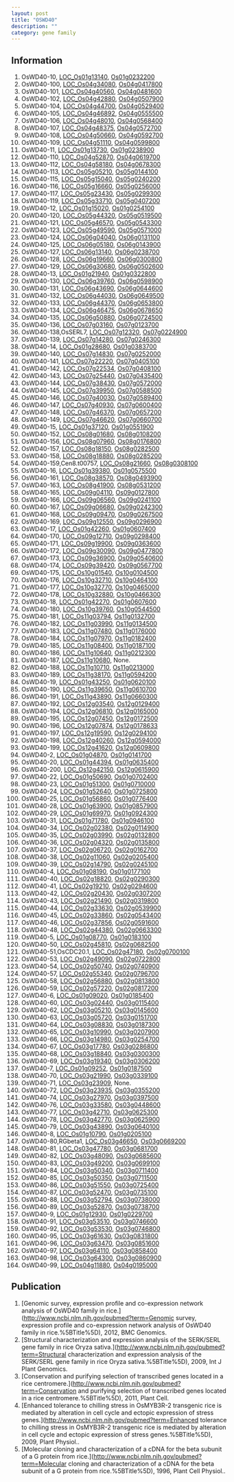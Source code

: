 ```yaml
---
layout: post
title: "OSWD40"
description: ""
category: gene family
---
```


## Information
1. OsWD40-10, [LOC_Os01g13140](http://rice.plantbiology.msu.edu/cgi-bin/ORF_infopage.cgi?orf=LOC_Os01g13140), [Os01g0232200](http://rapdb.dna.affrc.go.jp/viewer/gbrowse_details/irgsp1?name=Os01g0232200)
2. OsWD40-100, [LOC_Os04g34080](http://rice.plantbiology.msu.edu/cgi-bin/ORF_infopage.cgi?orf=LOC_Os04g34080), [Os04g0417800](http://rapdb.dna.affrc.go.jp/viewer/gbrowse_details/irgsp1?name=Os04g0417800)
3. OsWD40-101, [LOC_Os04g40560](http://rice.plantbiology.msu.edu/cgi-bin/ORF_infopage.cgi?orf=LOC_Os04g40560), [Os04g0481600](http://rapdb.dna.affrc.go.jp/viewer/gbrowse_details/irgsp1?name=Os04g0481600)
4. OsWD40-102, [LOC_Os04g42880](http://rice.plantbiology.msu.edu/cgi-bin/ORF_infopage.cgi?orf=LOC_Os04g42880), [Os04g0507900](http://rapdb.dna.affrc.go.jp/viewer/gbrowse_details/irgsp1?name=Os04g0507900)
5. OsWD40-104, [LOC_Os04g44700](http://rice.plantbiology.msu.edu/cgi-bin/ORF_infopage.cgi?orf=LOC_Os04g44700), [Os04g0529400](http://rapdb.dna.affrc.go.jp/viewer/gbrowse_details/irgsp1?name=Os04g0529400)
6. OsWD40-105, [LOC_Os04g46892](http://rice.plantbiology.msu.edu/cgi-bin/ORF_infopage.cgi?orf=LOC_Os04g46892), [Os04g0555500](http://rapdb.dna.affrc.go.jp/viewer/gbrowse_details/irgsp1?name=Os04g0555500)
7. OsWD40-106, [LOC_Os04g48010](http://rice.plantbiology.msu.edu/cgi-bin/ORF_infopage.cgi?orf=LOC_Os04g48010), [Os04g0568400](http://rapdb.dna.affrc.go.jp/viewer/gbrowse_details/irgsp1?name=Os04g0568400)
8. OsWD40-107, [LOC_Os04g48375](http://rice.plantbiology.msu.edu/cgi-bin/ORF_infopage.cgi?orf=LOC_Os04g48375), [Os04g0572700](http://rapdb.dna.affrc.go.jp/viewer/gbrowse_details/irgsp1?name=Os04g0572700)
9. OsWD40-108, [LOC_Os04g50660](http://rice.plantbiology.msu.edu/cgi-bin/ORF_infopage.cgi?orf=LOC_Os04g50660), [Os04g0592700](http://rapdb.dna.affrc.go.jp/viewer/gbrowse_details/irgsp1?name=Os04g0592700)
10. OsWD40-109, [LOC_Os04g51110](http://rice.plantbiology.msu.edu/cgi-bin/ORF_infopage.cgi?orf=LOC_Os04g51110), [Os04g0599800](http://rapdb.dna.affrc.go.jp/viewer/gbrowse_details/irgsp1?name=Os04g0599800)
11. OsWD40-11, [LOC_Os01g13730](http://rice.plantbiology.msu.edu/cgi-bin/ORF_infopage.cgi?orf=LOC_Os01g13730), [Os01g0238900](http://rapdb.dna.affrc.go.jp/viewer/gbrowse_details/irgsp1?name=Os01g0238900)
12. OsWD40-110, [LOC_Os04g52870](http://rice.plantbiology.msu.edu/cgi-bin/ORF_infopage.cgi?orf=LOC_Os04g52870), [Os04g0619700](http://rapdb.dna.affrc.go.jp/viewer/gbrowse_details/irgsp1?name=Os04g0619700)
13. OsWD40-112, [LOC_Os04g58180](http://rice.plantbiology.msu.edu/cgi-bin/ORF_infopage.cgi?orf=LOC_Os04g58180), [Os04g0678300](http://rapdb.dna.affrc.go.jp/viewer/gbrowse_details/irgsp1?name=Os04g0678300)
14. OsWD40-113, [LOC_Os05g05210](http://rice.plantbiology.msu.edu/cgi-bin/ORF_infopage.cgi?orf=LOC_Os05g05210), [Os05g0144100](http://rapdb.dna.affrc.go.jp/viewer/gbrowse_details/irgsp1?name=Os05g0144100)
15. OsWD40-115, [LOC_Os05g15040](http://rice.plantbiology.msu.edu/cgi-bin/ORF_infopage.cgi?orf=LOC_Os05g15040), [Os05g0240200](http://rapdb.dna.affrc.go.jp/viewer/gbrowse_details/irgsp1?name=Os05g0240200)
16. OsWD40-116, [LOC_Os05g16660](http://rice.plantbiology.msu.edu/cgi-bin/ORF_infopage.cgi?orf=LOC_Os05g16660), [Os05g0256000](http://rapdb.dna.affrc.go.jp/viewer/gbrowse_details/irgsp1?name=Os05g0256000)
17. OsWD40-117, [LOC_Os05g23430](http://rice.plantbiology.msu.edu/cgi-bin/ORF_infopage.cgi?orf=LOC_Os05g23430), [Os05g0299300](http://rapdb.dna.affrc.go.jp/viewer/gbrowse_details/irgsp1?name=Os05g0299300)
18. OsWD40-119, [LOC_Os05g33710](http://rice.plantbiology.msu.edu/cgi-bin/ORF_infopage.cgi?orf=LOC_Os05g33710), [Os05g0407200](http://rapdb.dna.affrc.go.jp/viewer/gbrowse_details/irgsp1?name=Os05g0407200)
19. OsWD40-12, [LOC_Os01g15020](http://rice.plantbiology.msu.edu/cgi-bin/ORF_infopage.cgi?orf=LOC_Os01g15020), [Os01g0254100](http://rapdb.dna.affrc.go.jp/viewer/gbrowse_details/irgsp1?name=Os01g0254100)
20. OsWD40-120, [LOC_Os05g44320](http://rice.plantbiology.msu.edu/cgi-bin/ORF_infopage.cgi?orf=LOC_Os05g44320), [Os05g0519500](http://rapdb.dna.affrc.go.jp/viewer/gbrowse_details/irgsp1?name=Os05g0519500)
21. OsWD40-121, [LOC_Os05g46570](http://rice.plantbiology.msu.edu/cgi-bin/ORF_infopage.cgi?orf=LOC_Os05g46570), [Os05g0543300](http://rapdb.dna.affrc.go.jp/viewer/gbrowse_details/irgsp1?name=Os05g0543300)
22. OsWD40-123, [LOC_Os05g49590](http://rice.plantbiology.msu.edu/cgi-bin/ORF_infopage.cgi?orf=LOC_Os05g49590), [Os05g0571000](http://rapdb.dna.affrc.go.jp/viewer/gbrowse_details/irgsp1?name=Os05g0571000)
23. OsWD40-124, [LOC_Os06g04040](http://rice.plantbiology.msu.edu/cgi-bin/ORF_infopage.cgi?orf=LOC_Os06g04040), [Os06g0131100](http://rapdb.dna.affrc.go.jp/viewer/gbrowse_details/irgsp1?name=Os06g0131100)
24. OsWD40-125, [LOC_Os06g05180](http://rice.plantbiology.msu.edu/cgi-bin/ORF_infopage.cgi?orf=LOC_Os06g05180), [Os06g0143900](http://rapdb.dna.affrc.go.jp/viewer/gbrowse_details/irgsp1?name=Os06g0143900)
25. OsWD40-127, [LOC_Os06g13140](http://rice.plantbiology.msu.edu/cgi-bin/ORF_infopage.cgi?orf=LOC_Os06g13140), [Os06g0238700](http://rapdb.dna.affrc.go.jp/viewer/gbrowse_details/irgsp1?name=Os06g0238700)
26. OsWD40-128, [LOC_Os06g19660](http://rice.plantbiology.msu.edu/cgi-bin/ORF_infopage.cgi?orf=LOC_Os06g19660), [Os06g0300800](http://rapdb.dna.affrc.go.jp/viewer/gbrowse_details/irgsp1?name=Os06g0300800)
27. OsWD40-129, [LOC_Os06g30680](http://rice.plantbiology.msu.edu/cgi-bin/ORF_infopage.cgi?orf=LOC_Os06g30680), [Os06g0502600](http://rapdb.dna.affrc.go.jp/viewer/gbrowse_details/irgsp1?name=Os06g0502600)
28. OsWD40-13, [LOC_Os01g21940](http://rice.plantbiology.msu.edu/cgi-bin/ORF_infopage.cgi?orf=LOC_Os01g21940), [Os01g0322800](http://rapdb.dna.affrc.go.jp/viewer/gbrowse_details/irgsp1?name=Os01g0322800)
29. OsWD40-130, [LOC_Os06g39760](http://rice.plantbiology.msu.edu/cgi-bin/ORF_infopage.cgi?orf=LOC_Os06g39760), [Os06g0598900](http://rapdb.dna.affrc.go.jp/viewer/gbrowse_details/irgsp1?name=Os06g0598900)
30. OsWD40-131, [LOC_Os06g43690](http://rice.plantbiology.msu.edu/cgi-bin/ORF_infopage.cgi?orf=LOC_Os06g43690), [Os06g0644600](http://rapdb.dna.affrc.go.jp/viewer/gbrowse_details/irgsp1?name=Os06g0644600)
31. OsWD40-132, [LOC_Os06g44030](http://rice.plantbiology.msu.edu/cgi-bin/ORF_infopage.cgi?orf=LOC_Os06g44030), [Os06g0649500](http://rapdb.dna.affrc.go.jp/viewer/gbrowse_details/irgsp1?name=Os06g0649500)
32. OsWD40-133, [LOC_Os06g44370](http://rice.plantbiology.msu.edu/cgi-bin/ORF_infopage.cgi?orf=LOC_Os06g44370), [Os06g0653800](http://rapdb.dna.affrc.go.jp/viewer/gbrowse_details/irgsp1?name=Os06g0653800)
33. OsWD40-134, [LOC_Os06g46475](http://rice.plantbiology.msu.edu/cgi-bin/ORF_infopage.cgi?orf=LOC_Os06g46475), [Os06g0678650](http://rapdb.dna.affrc.go.jp/viewer/gbrowse_details/irgsp1?name=Os06g0678650)
34. OsWD40-135, [LOC_Os06g50880](http://rice.plantbiology.msu.edu/cgi-bin/ORF_infopage.cgi?orf=LOC_Os06g50880), [Os06g0724500](http://rapdb.dna.affrc.go.jp/viewer/gbrowse_details/irgsp1?name=Os06g0724500)
35. OsWD40-136, [LOC_Os07g03160](http://rice.plantbiology.msu.edu/cgi-bin/ORF_infopage.cgi?orf=LOC_Os07g03160), [Os07g0123700](http://rapdb.dna.affrc.go.jp/viewer/gbrowse_details/irgsp1?name=Os07g0123700)
36. OsWD40-138,OsSERL7, [LOC_Os07g12320](http://rice.plantbiology.msu.edu/cgi-bin/ORF_infopage.cgi?orf=LOC_Os07g12320), [Os07g0224900](http://rapdb.dna.affrc.go.jp/viewer/gbrowse_details/irgsp1?name=Os07g0224900)
37. OsWD40-139, [LOC_Os07g14280](http://rice.plantbiology.msu.edu/cgi-bin/ORF_infopage.cgi?orf=LOC_Os07g14280), [Os07g0246300](http://rapdb.dna.affrc.go.jp/viewer/gbrowse_details/irgsp1?name=Os07g0246300)
38. OsWD40-14, [LOC_Os01g28680](http://rice.plantbiology.msu.edu/cgi-bin/ORF_infopage.cgi?orf=LOC_Os01g28680), [Os01g0383700](http://rapdb.dna.affrc.go.jp/viewer/gbrowse_details/irgsp1?name=Os01g0383700)
39. OsWD40-140, [LOC_Os07g14830](http://rice.plantbiology.msu.edu/cgi-bin/ORF_infopage.cgi?orf=LOC_Os07g14830), [Os07g0252000](http://rapdb.dna.affrc.go.jp/viewer/gbrowse_details/irgsp1?name=Os07g0252000)
40. OsWD40-141, [LOC_Os07g22220](http://rice.plantbiology.msu.edu/cgi-bin/ORF_infopage.cgi?orf=LOC_Os07g22220), [Os07g0405100](http://rapdb.dna.affrc.go.jp/viewer/gbrowse_details/irgsp1?name=Os07g0405100)
41. OsWD40-142, [LOC_Os07g22534](http://rice.plantbiology.msu.edu/cgi-bin/ORF_infopage.cgi?orf=LOC_Os07g22534), [Os07g0408100](http://rapdb.dna.affrc.go.jp/viewer/gbrowse_details/irgsp1?name=Os07g0408100)
42. OsWD40-143, [LOC_Os07g25440](http://rice.plantbiology.msu.edu/cgi-bin/ORF_infopage.cgi?orf=LOC_Os07g25440), [Os07g0435400](http://rapdb.dna.affrc.go.jp/viewer/gbrowse_details/irgsp1?name=Os07g0435400)
43. OsWD40-144, [LOC_Os07g38430](http://rice.plantbiology.msu.edu/cgi-bin/ORF_infopage.cgi?orf=LOC_Os07g38430), [Os07g0572000](http://rapdb.dna.affrc.go.jp/viewer/gbrowse_details/irgsp1?name=Os07g0572000)
44. OsWD40-145, [LOC_Os07g39950](http://rice.plantbiology.msu.edu/cgi-bin/ORF_infopage.cgi?orf=LOC_Os07g39950), [Os07g0588500](http://rapdb.dna.affrc.go.jp/viewer/gbrowse_details/irgsp1?name=Os07g0588500)
45. OsWD40-146, [LOC_Os07g40030](http://rice.plantbiology.msu.edu/cgi-bin/ORF_infopage.cgi?orf=LOC_Os07g40030), [Os07g0589400](http://rapdb.dna.affrc.go.jp/viewer/gbrowse_details/irgsp1?name=Os07g0589400)
46. OsWD40-147, [LOC_Os07g40930](http://rice.plantbiology.msu.edu/cgi-bin/ORF_infopage.cgi?orf=LOC_Os07g40930), [Os07g0600400](http://rapdb.dna.affrc.go.jp/viewer/gbrowse_details/irgsp1?name=Os07g0600400)
47. OsWD40-148, [LOC_Os07g46370](http://rice.plantbiology.msu.edu/cgi-bin/ORF_infopage.cgi?orf=LOC_Os07g46370), [Os07g0657200](http://rapdb.dna.affrc.go.jp/viewer/gbrowse_details/irgsp1?name=Os07g0657200)
48. OsWD40-149, [LOC_Os07g46620](http://rice.plantbiology.msu.edu/cgi-bin/ORF_infopage.cgi?orf=LOC_Os07g46620), [Os07g0660700](http://rapdb.dna.affrc.go.jp/viewer/gbrowse_details/irgsp1?name=Os07g0660700)
49. OsWD40-15, [LOC_Os01g37120](http://rice.plantbiology.msu.edu/cgi-bin/ORF_infopage.cgi?orf=LOC_Os01g37120), [Os01g0551900](http://rapdb.dna.affrc.go.jp/viewer/gbrowse_details/irgsp1?name=Os01g0551900)
50. OsWD40-152, [LOC_Os08g01680](http://rice.plantbiology.msu.edu/cgi-bin/ORF_infopage.cgi?orf=LOC_Os08g01680), [Os08g0108200](http://rapdb.dna.affrc.go.jp/viewer/gbrowse_details/irgsp1?name=Os08g0108200)
51. OsWD40-156, [LOC_Os08g07960](http://rice.plantbiology.msu.edu/cgi-bin/ORF_infopage.cgi?orf=LOC_Os08g07960), [Os08g0176800](http://rapdb.dna.affrc.go.jp/viewer/gbrowse_details/irgsp1?name=Os08g0176800)
52. OsWD40-157, [LOC_Os08g18150](http://rice.plantbiology.msu.edu/cgi-bin/ORF_infopage.cgi?orf=LOC_Os08g18150), [Os08g0282500](http://rapdb.dna.affrc.go.jp/viewer/gbrowse_details/irgsp1?name=Os08g0282500)
53. OsWD40-158, [LOC_Os08g18880](http://rice.plantbiology.msu.edu/cgi-bin/ORF_infopage.cgi?orf=LOC_Os08g18880), [Os08g0285200](http://rapdb.dna.affrc.go.jp/viewer/gbrowse_details/irgsp1?name=Os08g0285200)
54. OsWD40-159,Cen8.t00757, [LOC_Os08g21660](http://rice.plantbiology.msu.edu/cgi-bin/ORF_infopage.cgi?orf=LOC_Os08g21660), [Os08g0308100](http://rapdb.dna.affrc.go.jp/viewer/gbrowse_details/irgsp1?name=Os08g0308100)
55. OsWD40-16, [LOC_Os01g39380](http://rice.plantbiology.msu.edu/cgi-bin/ORF_infopage.cgi?orf=LOC_Os01g39380), [Os01g0575500](http://rapdb.dna.affrc.go.jp/viewer/gbrowse_details/irgsp1?name=Os01g0575500)
56. OsWD40-161, [LOC_Os08g38570](http://rice.plantbiology.msu.edu/cgi-bin/ORF_infopage.cgi?orf=LOC_Os08g38570), [Os08g0493900](http://rapdb.dna.affrc.go.jp/viewer/gbrowse_details/irgsp1?name=Os08g0493900)
57. OsWD40-163, [LOC_Os08g41900](http://rice.plantbiology.msu.edu/cgi-bin/ORF_infopage.cgi?orf=LOC_Os08g41900), [Os08g0531200](http://rapdb.dna.affrc.go.jp/viewer/gbrowse_details/irgsp1?name=Os08g0531200)
58. OsWD40-165, [LOC_Os09g04110](http://rice.plantbiology.msu.edu/cgi-bin/ORF_infopage.cgi?orf=LOC_Os09g04110), [Os09g0127800](http://rapdb.dna.affrc.go.jp/viewer/gbrowse_details/irgsp1?name=Os09g0127800)
59. OsWD40-166, [LOC_Os09g06560](http://rice.plantbiology.msu.edu/cgi-bin/ORF_infopage.cgi?orf=LOC_Os09g06560), [Os09g0241100](http://rapdb.dna.affrc.go.jp/viewer/gbrowse_details/irgsp1?name=Os09g0241100)
60. OsWD40-167, [LOC_Os09g06680](http://rice.plantbiology.msu.edu/cgi-bin/ORF_infopage.cgi?orf=LOC_Os09g06680), [Os09g0242300](http://rapdb.dna.affrc.go.jp/viewer/gbrowse_details/irgsp1?name=Os09g0242300)
61. OsWD40-168, [LOC_Os09g09470](http://rice.plantbiology.msu.edu/cgi-bin/ORF_infopage.cgi?orf=LOC_Os09g09470), [Os09g0267500](http://rapdb.dna.affrc.go.jp/viewer/gbrowse_details/irgsp1?name=Os09g0267500)
62. OsWD40-169, [LOC_Os09g12550](http://rice.plantbiology.msu.edu/cgi-bin/ORF_infopage.cgi?orf=LOC_Os09g12550), [Os09g0296900](http://rapdb.dna.affrc.go.jp/viewer/gbrowse_details/irgsp1?name=Os09g0296900)
63. OsWD40-17, [LOC_Os01g42260](http://rice.plantbiology.msu.edu/cgi-bin/ORF_infopage.cgi?orf=LOC_Os01g42260), [Os01g0607400](http://rapdb.dna.affrc.go.jp/viewer/gbrowse_details/irgsp1?name=Os01g0607400)
64. OsWD40-170, [LOC_Os09g12710](http://rice.plantbiology.msu.edu/cgi-bin/ORF_infopage.cgi?orf=LOC_Os09g12710), [Os09g0298400](http://rapdb.dna.affrc.go.jp/viewer/gbrowse_details/irgsp1?name=Os09g0298400)
65. OsWD40-171, [LOC_Os09g19900](http://rice.plantbiology.msu.edu/cgi-bin/ORF_infopage.cgi?orf=LOC_Os09g19900), [Os09g0363600](http://rapdb.dna.affrc.go.jp/viewer/gbrowse_details/irgsp1?name=Os09g0363600)
66. OsWD40-172, [LOC_Os09g30090](http://rice.plantbiology.msu.edu/cgi-bin/ORF_infopage.cgi?orf=LOC_Os09g30090), [Os09g0477800](http://rapdb.dna.affrc.go.jp/viewer/gbrowse_details/irgsp1?name=Os09g0477800)
67. OsWD40-173, [LOC_Os09g36900](http://rice.plantbiology.msu.edu/cgi-bin/ORF_infopage.cgi?orf=LOC_Os09g36900), [Os09g0540600](http://rapdb.dna.affrc.go.jp/viewer/gbrowse_details/irgsp1?name=Os09g0540600)
68. OsWD40-174, [LOC_Os09g39420](http://rice.plantbiology.msu.edu/cgi-bin/ORF_infopage.cgi?orf=LOC_Os09g39420), [Os09g0567700](http://rapdb.dna.affrc.go.jp/viewer/gbrowse_details/irgsp1?name=Os09g0567700)
69. OsWD40-175, [LOC_Os10g01540](http://rice.plantbiology.msu.edu/cgi-bin/ORF_infopage.cgi?orf=LOC_Os10g01540), [Os10g0104500](http://rapdb.dna.affrc.go.jp/viewer/gbrowse_details/irgsp1?name=Os10g0104500)
70. OsWD40-176, [LOC_Os10g32710](http://rice.plantbiology.msu.edu/cgi-bin/ORF_infopage.cgi?orf=LOC_Os10g32710), [Os10g0464100](http://rapdb.dna.affrc.go.jp/viewer/gbrowse_details/irgsp1?name=Os10g0464100)
71. OsWD40-177, [LOC_Os10g32770](http://rice.plantbiology.msu.edu/cgi-bin/ORF_infopage.cgi?orf=LOC_Os10g32770), [Os10g0465000](http://rapdb.dna.affrc.go.jp/viewer/gbrowse_details/irgsp1?name=Os10g0465000)
72. OsWD40-178, [LOC_Os10g32880](http://rice.plantbiology.msu.edu/cgi-bin/ORF_infopage.cgi?orf=LOC_Os10g32880), [Os10g0466300](http://rapdb.dna.affrc.go.jp/viewer/gbrowse_details/irgsp1?name=Os10g0466300)
73. OsWD40-18, [LOC_Os01g42270](http://rice.plantbiology.msu.edu/cgi-bin/ORF_infopage.cgi?orf=LOC_Os01g42270), [Os01g0607600](http://rapdb.dna.affrc.go.jp/viewer/gbrowse_details/irgsp1?name=Os01g0607600)
74. OsWD40-180, [LOC_Os10g39760](http://rice.plantbiology.msu.edu/cgi-bin/ORF_infopage.cgi?orf=LOC_Os10g39760), [Os10g0544500](http://rapdb.dna.affrc.go.jp/viewer/gbrowse_details/irgsp1?name=Os10g0544500)
75. OsWD40-181, [LOC_Os11g03794](http://rice.plantbiology.msu.edu/cgi-bin/ORF_infopage.cgi?orf=LOC_Os11g03794), [Os11g0132700](http://rapdb.dna.affrc.go.jp/viewer/gbrowse_details/irgsp1?name=Os11g0132700)
76. OsWD40-182, [LOC_Os11g03990](http://rice.plantbiology.msu.edu/cgi-bin/ORF_infopage.cgi?orf=LOC_Os11g03990), [Os11g0134500](http://rapdb.dna.affrc.go.jp/viewer/gbrowse_details/irgsp1?name=Os11g0134500)
77. OsWD40-183, [LOC_Os11g07480](http://rice.plantbiology.msu.edu/cgi-bin/ORF_infopage.cgi?orf=LOC_Os11g07480), [Os11g0176000](http://rapdb.dna.affrc.go.jp/viewer/gbrowse_details/irgsp1?name=Os11g0176000)
78. OsWD40-184, [LOC_Os11g07970](http://rice.plantbiology.msu.edu/cgi-bin/ORF_infopage.cgi?orf=LOC_Os11g07970), [Os11g0182400](http://rapdb.dna.affrc.go.jp/viewer/gbrowse_details/irgsp1?name=Os11g0182400)
79. OsWD40-185, [LOC_Os11g08400](http://rice.plantbiology.msu.edu/cgi-bin/ORF_infopage.cgi?orf=LOC_Os11g08400), [Os11g0187100](http://rapdb.dna.affrc.go.jp/viewer/gbrowse_details/irgsp1?name=Os11g0187100)
80. OsWD40-186, [LOC_Os11g10640](http://rice.plantbiology.msu.edu/cgi-bin/ORF_infopage.cgi?orf=LOC_Os11g10640), [Os11g0212300](http://rapdb.dna.affrc.go.jp/viewer/gbrowse_details/irgsp1?name=Os11g0212300)
81. OsWD40-187, [LOC_Os11g10680](http://rice.plantbiology.msu.edu/cgi-bin/ORF_infopage.cgi?orf=LOC_Os11g10680), None.
82. OsWD40-188, [LOC_Os11g10710](http://rice.plantbiology.msu.edu/cgi-bin/ORF_infopage.cgi?orf=LOC_Os11g10710), [Os11g0213000](http://rapdb.dna.affrc.go.jp/viewer/gbrowse_details/irgsp1?name=Os11g0213000)
83. OsWD40-189, [LOC_Os11g38170](http://rice.plantbiology.msu.edu/cgi-bin/ORF_infopage.cgi?orf=LOC_Os11g38170), [Os11g0594200](http://rapdb.dna.affrc.go.jp/viewer/gbrowse_details/irgsp1?name=Os11g0594200)
84. OsWD40-19, [LOC_Os01g43250](http://rice.plantbiology.msu.edu/cgi-bin/ORF_infopage.cgi?orf=LOC_Os01g43250), [Os01g0620100](http://rapdb.dna.affrc.go.jp/viewer/gbrowse_details/irgsp1?name=Os01g0620100)
85. OsWD40-190, [LOC_Os11g39650](http://rice.plantbiology.msu.edu/cgi-bin/ORF_infopage.cgi?orf=LOC_Os11g39650), [Os11g0610700](http://rapdb.dna.affrc.go.jp/viewer/gbrowse_details/irgsp1?name=Os11g0610700)
86. OsWD40-191, [LOC_Os11g43890](http://rice.plantbiology.msu.edu/cgi-bin/ORF_infopage.cgi?orf=LOC_Os11g43890), [Os11g0660300](http://rapdb.dna.affrc.go.jp/viewer/gbrowse_details/irgsp1?name=Os11g0660300)
87. OsWD40-192, [LOC_Os12g03540](http://rice.plantbiology.msu.edu/cgi-bin/ORF_infopage.cgi?orf=LOC_Os12g03540), [Os12g0129400](http://rapdb.dna.affrc.go.jp/viewer/gbrowse_details/irgsp1?name=Os12g0129400)
88. OsWD40-194, [LOC_Os12g06810](http://rice.plantbiology.msu.edu/cgi-bin/ORF_infopage.cgi?orf=LOC_Os12g06810), [Os12g0165000](http://rapdb.dna.affrc.go.jp/viewer/gbrowse_details/irgsp1?name=Os12g0165000)
89. OsWD40-195, [LOC_Os12g07450](http://rice.plantbiology.msu.edu/cgi-bin/ORF_infopage.cgi?orf=LOC_Os12g07450), [Os12g0172500](http://rapdb.dna.affrc.go.jp/viewer/gbrowse_details/irgsp1?name=Os12g0172500)
90. OsWD40-196, [LOC_Os12g07874](http://rice.plantbiology.msu.edu/cgi-bin/ORF_infopage.cgi?orf=LOC_Os12g07874), [Os12g0178633](http://rapdb.dna.affrc.go.jp/viewer/gbrowse_details/irgsp1?name=Os12g0178633)
91. OsWD40-197, [LOC_Os12g19590](http://rice.plantbiology.msu.edu/cgi-bin/ORF_infopage.cgi?orf=LOC_Os12g19590), [Os12g0294100](http://rapdb.dna.affrc.go.jp/viewer/gbrowse_details/irgsp1?name=Os12g0294100)
92. OsWD40-198, [LOC_Os12g40260](http://rice.plantbiology.msu.edu/cgi-bin/ORF_infopage.cgi?orf=LOC_Os12g40260), [Os12g0594000](http://rapdb.dna.affrc.go.jp/viewer/gbrowse_details/irgsp1?name=Os12g0594000)
93. OsWD40-199, [LOC_Os12g41620](http://rice.plantbiology.msu.edu/cgi-bin/ORF_infopage.cgi?orf=LOC_Os12g41620), [Os12g0609800](http://rapdb.dna.affrc.go.jp/viewer/gbrowse_details/irgsp1?name=Os12g0609800)
94. OsWD40-2, [LOC_Os01g04870](http://rice.plantbiology.msu.edu/cgi-bin/ORF_infopage.cgi?orf=LOC_Os01g04870), [Os01g0141700](http://rapdb.dna.affrc.go.jp/viewer/gbrowse_details/irgsp1?name=Os01g0141700)
95. OsWD40-20, [LOC_Os01g44394](http://rice.plantbiology.msu.edu/cgi-bin/ORF_infopage.cgi?orf=LOC_Os01g44394), [Os01g0635400](http://rapdb.dna.affrc.go.jp/viewer/gbrowse_details/irgsp1?name=Os01g0635400)
96. OsWD40-200, [LOC_Os12g42150](http://rice.plantbiology.msu.edu/cgi-bin/ORF_infopage.cgi?orf=LOC_Os12g42150), [Os12g0615900](http://rapdb.dna.affrc.go.jp/viewer/gbrowse_details/irgsp1?name=Os12g0615900)
97. OsWD40-22, [LOC_Os01g50690](http://rice.plantbiology.msu.edu/cgi-bin/ORF_infopage.cgi?orf=LOC_Os01g50690), [Os01g0702400](http://rapdb.dna.affrc.go.jp/viewer/gbrowse_details/irgsp1?name=Os01g0702400)
98. OsWD40-23, [LOC_Os01g51300](http://rice.plantbiology.msu.edu/cgi-bin/ORF_infopage.cgi?orf=LOC_Os01g51300), [Os01g0710000](http://rapdb.dna.affrc.go.jp/viewer/gbrowse_details/irgsp1?name=Os01g0710000)
99. OsWD40-24, [LOC_Os01g52640](http://rice.plantbiology.msu.edu/cgi-bin/ORF_infopage.cgi?orf=LOC_Os01g52640), [Os01g0725800](http://rapdb.dna.affrc.go.jp/viewer/gbrowse_details/irgsp1?name=Os01g0725800)
100. OsWD40-25, [LOC_Os01g56860](http://rice.plantbiology.msu.edu/cgi-bin/ORF_infopage.cgi?orf=LOC_Os01g56860), [Os01g0776400](http://rapdb.dna.affrc.go.jp/viewer/gbrowse_details/irgsp1?name=Os01g0776400)
101. OsWD40-28, [LOC_Os01g63900](http://rice.plantbiology.msu.edu/cgi-bin/ORF_infopage.cgi?orf=LOC_Os01g63900), [Os01g0857900](http://rapdb.dna.affrc.go.jp/viewer/gbrowse_details/irgsp1?name=Os01g0857900)
102. OsWD40-29, [LOC_Os01g69970](http://rice.plantbiology.msu.edu/cgi-bin/ORF_infopage.cgi?orf=LOC_Os01g69970), [Os01g0924300](http://rapdb.dna.affrc.go.jp/viewer/gbrowse_details/irgsp1?name=Os01g0924300)
103. OsWD40-31, [LOC_Os01g71780](http://rice.plantbiology.msu.edu/cgi-bin/ORF_infopage.cgi?orf=LOC_Os01g71780), [Os01g0946100](http://rapdb.dna.affrc.go.jp/viewer/gbrowse_details/irgsp1?name=Os01g0946100)
104. OsWD40-34, [LOC_Os02g02380](http://rice.plantbiology.msu.edu/cgi-bin/ORF_infopage.cgi?orf=LOC_Os02g02380), [Os02g0114900](http://rapdb.dna.affrc.go.jp/viewer/gbrowse_details/irgsp1?name=Os02g0114900)
105. OsWD40-35, [LOC_Os02g03990](http://rice.plantbiology.msu.edu/cgi-bin/ORF_infopage.cgi?orf=LOC_Os02g03990), [Os02g0132800](http://rapdb.dna.affrc.go.jp/viewer/gbrowse_details/irgsp1?name=Os02g0132800)
106. OsWD40-36, [LOC_Os02g04320](http://rice.plantbiology.msu.edu/cgi-bin/ORF_infopage.cgi?orf=LOC_Os02g04320), [Os02g0135800](http://rapdb.dna.affrc.go.jp/viewer/gbrowse_details/irgsp1?name=Os02g0135800)
107. OsWD40-37, [LOC_Os02g06720](http://rice.plantbiology.msu.edu/cgi-bin/ORF_infopage.cgi?orf=LOC_Os02g06720), [Os02g0162700](http://rapdb.dna.affrc.go.jp/viewer/gbrowse_details/irgsp1?name=Os02g0162700)
108. OsWD40-38, [LOC_Os02g11060](http://rice.plantbiology.msu.edu/cgi-bin/ORF_infopage.cgi?orf=LOC_Os02g11060), [Os02g0205400](http://rapdb.dna.affrc.go.jp/viewer/gbrowse_details/irgsp1?name=Os02g0205400)
109. OsWD40-39, [LOC_Os02g14790](http://rice.plantbiology.msu.edu/cgi-bin/ORF_infopage.cgi?orf=LOC_Os02g14790), [Os02g0245100](http://rapdb.dna.affrc.go.jp/viewer/gbrowse_details/irgsp1?name=Os02g0245100)
110. OsWD40-4, [LOC_Os01g08190](http://rice.plantbiology.msu.edu/cgi-bin/ORF_infopage.cgi?orf=LOC_Os01g08190), [Os01g0177100](http://rapdb.dna.affrc.go.jp/viewer/gbrowse_details/irgsp1?name=Os01g0177100)
111. OsWD40-40, [LOC_Os02g18820](http://rice.plantbiology.msu.edu/cgi-bin/ORF_infopage.cgi?orf=LOC_Os02g18820), [Os02g0290300](http://rapdb.dna.affrc.go.jp/viewer/gbrowse_details/irgsp1?name=Os02g0290300)
112. OsWD40-41, [LOC_Os02g19210](http://rice.plantbiology.msu.edu/cgi-bin/ORF_infopage.cgi?orf=LOC_Os02g19210), [Os02g0294600](http://rapdb.dna.affrc.go.jp/viewer/gbrowse_details/irgsp1?name=Os02g0294600)
113. OsWD40-42, [LOC_Os02g20430](http://rice.plantbiology.msu.edu/cgi-bin/ORF_infopage.cgi?orf=LOC_Os02g20430), [Os02g0307200](http://rapdb.dna.affrc.go.jp/viewer/gbrowse_details/irgsp1?name=Os02g0307200)
114. OsWD40-43, [LOC_Os02g21490](http://rice.plantbiology.msu.edu/cgi-bin/ORF_infopage.cgi?orf=LOC_Os02g21490), [Os02g0319800](http://rapdb.dna.affrc.go.jp/viewer/gbrowse_details/irgsp1?name=Os02g0319800)
115. OsWD40-44, [LOC_Os02g33630](http://rice.plantbiology.msu.edu/cgi-bin/ORF_infopage.cgi?orf=LOC_Os02g33630), [Os02g0539900](http://rapdb.dna.affrc.go.jp/viewer/gbrowse_details/irgsp1?name=Os02g0539900)
116. OsWD40-45, [LOC_Os02g33860](http://rice.plantbiology.msu.edu/cgi-bin/ORF_infopage.cgi?orf=LOC_Os02g33860), [Os02g0543400](http://rapdb.dna.affrc.go.jp/viewer/gbrowse_details/irgsp1?name=Os02g0543400)
117. OsWD40-46, [LOC_Os02g37856](http://rice.plantbiology.msu.edu/cgi-bin/ORF_infopage.cgi?orf=LOC_Os02g37856), [Os02g0591600](http://rapdb.dna.affrc.go.jp/viewer/gbrowse_details/irgsp1?name=Os02g0591600)
118. OsWD40-48, [LOC_Os02g44380](http://rice.plantbiology.msu.edu/cgi-bin/ORF_infopage.cgi?orf=LOC_Os02g44380), [Os02g0663300](http://rapdb.dna.affrc.go.jp/viewer/gbrowse_details/irgsp1?name=Os02g0663300)
119. OsWD40-5, [LOC_Os01g08770](http://rice.plantbiology.msu.edu/cgi-bin/ORF_infopage.cgi?orf=LOC_Os01g08770), [Os01g0183100](http://rapdb.dna.affrc.go.jp/viewer/gbrowse_details/irgsp1?name=Os01g0183100)
120. OsWD40-50, [LOC_Os02g45810](http://rice.plantbiology.msu.edu/cgi-bin/ORF_infopage.cgi?orf=LOC_Os02g45810), [Os02g0682500](http://rapdb.dna.affrc.go.jp/viewer/gbrowse_details/irgsp1?name=Os02g0682500)
121. OsWD40-51,OsCDC20.1, [LOC_Os02g47180](http://rice.plantbiology.msu.edu/cgi-bin/ORF_infopage.cgi?orf=LOC_Os02g47180), [Os02g0700100](http://rapdb.dna.affrc.go.jp/viewer/gbrowse_details/irgsp1?name=Os02g0700100)
122. OsWD40-53, [LOC_Os02g49090](http://rice.plantbiology.msu.edu/cgi-bin/ORF_infopage.cgi?orf=LOC_Os02g49090), [Os02g0722800](http://rapdb.dna.affrc.go.jp/viewer/gbrowse_details/irgsp1?name=Os02g0722800)
123. OsWD40-54, [LOC_Os02g50740](http://rice.plantbiology.msu.edu/cgi-bin/ORF_infopage.cgi?orf=LOC_Os02g50740), [Os02g0740900](http://rapdb.dna.affrc.go.jp/viewer/gbrowse_details/irgsp1?name=Os02g0740900)
124. OsWD40-57, [LOC_Os02g55340](http://rice.plantbiology.msu.edu/cgi-bin/ORF_infopage.cgi?orf=LOC_Os02g55340), [Os02g0796700](http://rapdb.dna.affrc.go.jp/viewer/gbrowse_details/irgsp1?name=Os02g0796700)
125. OsWD40-58, [LOC_Os02g56880](http://rice.plantbiology.msu.edu/cgi-bin/ORF_infopage.cgi?orf=LOC_Os02g56880), [Os02g0813800](http://rapdb.dna.affrc.go.jp/viewer/gbrowse_details/irgsp1?name=Os02g0813800)
126. OsWD40-59, [LOC_Os02g57220](http://rice.plantbiology.msu.edu/cgi-bin/ORF_infopage.cgi?orf=LOC_Os02g57220), [Os02g0817200](http://rapdb.dna.affrc.go.jp/viewer/gbrowse_details/irgsp1?name=Os02g0817200)
127. OsWD40-6, [LOC_Os01g09020](http://rice.plantbiology.msu.edu/cgi-bin/ORF_infopage.cgi?orf=LOC_Os01g09020), [Os01g0185400](http://rapdb.dna.affrc.go.jp/viewer/gbrowse_details/irgsp1?name=Os01g0185400)
128. OsWD40-60, [LOC_Os03g02440](http://rice.plantbiology.msu.edu/cgi-bin/ORF_infopage.cgi?orf=LOC_Os03g02440), [Os03g0115400](http://rapdb.dna.affrc.go.jp/viewer/gbrowse_details/irgsp1?name=Os03g0115400)
129. OsWD40-62, [LOC_Os03g05210](http://rice.plantbiology.msu.edu/cgi-bin/ORF_infopage.cgi?orf=LOC_Os03g05210), [Os03g0145600](http://rapdb.dna.affrc.go.jp/viewer/gbrowse_details/irgsp1?name=Os03g0145600)
130. OsWD40-63, [LOC_Os03g05720](http://rice.plantbiology.msu.edu/cgi-bin/ORF_infopage.cgi?orf=LOC_Os03g05720), [Os03g0151700](http://rapdb.dna.affrc.go.jp/viewer/gbrowse_details/irgsp1?name=Os03g0151700)
131. OsWD40-64, [LOC_Os03g08830](http://rice.plantbiology.msu.edu/cgi-bin/ORF_infopage.cgi?orf=LOC_Os03g08830), [Os03g0187300](http://rapdb.dna.affrc.go.jp/viewer/gbrowse_details/irgsp1?name=Os03g0187300)
132. OsWD40-65, [LOC_Os03g10990](http://rice.plantbiology.msu.edu/cgi-bin/ORF_infopage.cgi?orf=LOC_Os03g10990), [Os03g0207900](http://rapdb.dna.affrc.go.jp/viewer/gbrowse_details/irgsp1?name=Os03g0207900)
133. OsWD40-66, [LOC_Os03g14980](http://rice.plantbiology.msu.edu/cgi-bin/ORF_infopage.cgi?orf=LOC_Os03g14980), [Os03g0254700](http://rapdb.dna.affrc.go.jp/viewer/gbrowse_details/irgsp1?name=Os03g0254700)
134. OsWD40-67, [LOC_Os03g17780](http://rice.plantbiology.msu.edu/cgi-bin/ORF_infopage.cgi?orf=LOC_Os03g17780), [Os03g0286800](http://rapdb.dna.affrc.go.jp/viewer/gbrowse_details/irgsp1?name=Os03g0286800)
135. OsWD40-68, [LOC_Os03g18840](http://rice.plantbiology.msu.edu/cgi-bin/ORF_infopage.cgi?orf=LOC_Os03g18840), [Os03g0300300](http://rapdb.dna.affrc.go.jp/viewer/gbrowse_details/irgsp1?name=Os03g0300300)
136. OsWD40-69, [LOC_Os03g19340](http://rice.plantbiology.msu.edu/cgi-bin/ORF_infopage.cgi?orf=LOC_Os03g19340), [Os03g0306200](http://rapdb.dna.affrc.go.jp/viewer/gbrowse_details/irgsp1?name=Os03g0306200)
137. OsWD40-7, [LOC_Os01g09252](http://rice.plantbiology.msu.edu/cgi-bin/ORF_infopage.cgi?orf=LOC_Os01g09252), [Os01g0187500](http://rapdb.dna.affrc.go.jp/viewer/gbrowse_details/irgsp1?name=Os01g0187500)
138. OsWD40-70, [LOC_Os03g21990](http://rice.plantbiology.msu.edu/cgi-bin/ORF_infopage.cgi?orf=LOC_Os03g21990), [Os03g0339100](http://rapdb.dna.affrc.go.jp/viewer/gbrowse_details/irgsp1?name=Os03g0339100)
139. OsWD40-71, [LOC_Os03g23909](http://rice.plantbiology.msu.edu/cgi-bin/ORF_infopage.cgi?orf=LOC_Os03g23909), None.
140. OsWD40-72, [LOC_Os03g23935](http://rice.plantbiology.msu.edu/cgi-bin/ORF_infopage.cgi?orf=LOC_Os03g23935), [Os03g0355200](http://rapdb.dna.affrc.go.jp/viewer/gbrowse_details/irgsp1?name=Os03g0355200)
141. OsWD40-74, [LOC_Os03g27970](http://rice.plantbiology.msu.edu/cgi-bin/ORF_infopage.cgi?orf=LOC_Os03g27970), [Os03g0397500](http://rapdb.dna.affrc.go.jp/viewer/gbrowse_details/irgsp1?name=Os03g0397500)
142. OsWD40-76, [LOC_Os03g33580](http://rice.plantbiology.msu.edu/cgi-bin/ORF_infopage.cgi?orf=LOC_Os03g33580), [Os03g0448600](http://rapdb.dna.affrc.go.jp/viewer/gbrowse_details/irgsp1?name=Os03g0448600)
143. OsWD40-77, [LOC_Os03g42710](http://rice.plantbiology.msu.edu/cgi-bin/ORF_infopage.cgi?orf=LOC_Os03g42710), [Os03g0625300](http://rapdb.dna.affrc.go.jp/viewer/gbrowse_details/irgsp1?name=Os03g0625300)
144. OsWD40-78, [LOC_Os03g42770](http://rice.plantbiology.msu.edu/cgi-bin/ORF_infopage.cgi?orf=LOC_Os03g42770), [Os03g0625900](http://rapdb.dna.affrc.go.jp/viewer/gbrowse_details/irgsp1?name=Os03g0625900)
145. OsWD40-79, [LOC_Os03g43890](http://rice.plantbiology.msu.edu/cgi-bin/ORF_infopage.cgi?orf=LOC_Os03g43890), [Os03g0640100](http://rapdb.dna.affrc.go.jp/viewer/gbrowse_details/irgsp1?name=Os03g0640100)
146. OsWD40-8, [LOC_Os01g10790](http://rice.plantbiology.msu.edu/cgi-bin/ORF_infopage.cgi?orf=LOC_Os01g10790), [Os01g0205100](http://rapdb.dna.affrc.go.jp/viewer/gbrowse_details/irgsp1?name=Os01g0205100)
147. OsWD40-80,RGbeta1, [LOC_Os03g46650](http://rice.plantbiology.msu.edu/cgi-bin/ORF_infopage.cgi?orf=LOC_Os03g46650), [Os03g0669200](http://rapdb.dna.affrc.go.jp/viewer/gbrowse_details/irgsp1?name=Os03g0669200)
148. OsWD40-81, [LOC_Os03g47780](http://rice.plantbiology.msu.edu/cgi-bin/ORF_infopage.cgi?orf=LOC_Os03g47780), [Os03g0681700](http://rapdb.dna.affrc.go.jp/viewer/gbrowse_details/irgsp1?name=Os03g0681700)
149. OsWD40-82, [LOC_Os03g48090](http://rice.plantbiology.msu.edu/cgi-bin/ORF_infopage.cgi?orf=LOC_Os03g48090), [Os03g0685600](http://rapdb.dna.affrc.go.jp/viewer/gbrowse_details/irgsp1?name=Os03g0685600)
150. OsWD40-83, [LOC_Os03g49200](http://rice.plantbiology.msu.edu/cgi-bin/ORF_infopage.cgi?orf=LOC_Os03g49200), [Os03g0699100](http://rapdb.dna.affrc.go.jp/viewer/gbrowse_details/irgsp1?name=Os03g0699100)
151. OsWD40-84, [LOC_Os03g50340](http://rice.plantbiology.msu.edu/cgi-bin/ORF_infopage.cgi?orf=LOC_Os03g50340), [Os03g0711400](http://rapdb.dna.affrc.go.jp/viewer/gbrowse_details/irgsp1?name=Os03g0711400)
152. OsWD40-85, [LOC_Os03g50350](http://rice.plantbiology.msu.edu/cgi-bin/ORF_infopage.cgi?orf=LOC_Os03g50350), [Os03g0711500](http://rapdb.dna.affrc.go.jp/viewer/gbrowse_details/irgsp1?name=Os03g0711500)
153. OsWD40-86, [LOC_Os03g51550](http://rice.plantbiology.msu.edu/cgi-bin/ORF_infopage.cgi?orf=LOC_Os03g51550), [Os03g0725400](http://rapdb.dna.affrc.go.jp/viewer/gbrowse_details/irgsp1?name=Os03g0725400)
154. OsWD40-87, [LOC_Os03g52470](http://rice.plantbiology.msu.edu/cgi-bin/ORF_infopage.cgi?orf=LOC_Os03g52470), [Os03g0735100](http://rapdb.dna.affrc.go.jp/viewer/gbrowse_details/irgsp1?name=Os03g0735100)
155. OsWD40-88, [LOC_Os03g52794](http://rice.plantbiology.msu.edu/cgi-bin/ORF_infopage.cgi?orf=LOC_Os03g52794), [Os03g0738000](http://rapdb.dna.affrc.go.jp/viewer/gbrowse_details/irgsp1?name=Os03g0738000)
156. OsWD40-89, [LOC_Os03g52870](http://rice.plantbiology.msu.edu/cgi-bin/ORF_infopage.cgi?orf=LOC_Os03g52870), [Os03g0738700](http://rapdb.dna.affrc.go.jp/viewer/gbrowse_details/irgsp1?name=Os03g0738700)
157. OsWD40-9, [LOC_Os01g12930](http://rice.plantbiology.msu.edu/cgi-bin/ORF_infopage.cgi?orf=LOC_Os01g12930), [Os01g0229700](http://rapdb.dna.affrc.go.jp/viewer/gbrowse_details/irgsp1?name=Os01g0229700)
158. OsWD40-91, [LOC_Os03g53510](http://rice.plantbiology.msu.edu/cgi-bin/ORF_infopage.cgi?orf=LOC_Os03g53510), [Os03g0746600](http://rapdb.dna.affrc.go.jp/viewer/gbrowse_details/irgsp1?name=Os03g0746600)
159. OsWD40-92, [LOC_Os03g53530](http://rice.plantbiology.msu.edu/cgi-bin/ORF_infopage.cgi?orf=LOC_Os03g53530), [Os03g0746800](http://rapdb.dna.affrc.go.jp/viewer/gbrowse_details/irgsp1?name=Os03g0746800)
160. OsWD40-95, [LOC_Os03g61630](http://rice.plantbiology.msu.edu/cgi-bin/ORF_infopage.cgi?orf=LOC_Os03g61630), [Os03g0831800](http://rapdb.dna.affrc.go.jp/viewer/gbrowse_details/irgsp1?name=Os03g0831800)
161. OsWD40-96, [LOC_Os03g63470](http://rice.plantbiology.msu.edu/cgi-bin/ORF_infopage.cgi?orf=LOC_Os03g63470), [Os03g0851600](http://rapdb.dna.affrc.go.jp/viewer/gbrowse_details/irgsp1?name=Os03g0851600)
162. OsWD40-97, [LOC_Os03g64110](http://rice.plantbiology.msu.edu/cgi-bin/ORF_infopage.cgi?orf=LOC_Os03g64110), [Os03g0858400](http://rapdb.dna.affrc.go.jp/viewer/gbrowse_details/irgsp1?name=Os03g0858400)
163. OsWD40-98, [LOC_Os03g64300](http://rice.plantbiology.msu.edu/cgi-bin/ORF_infopage.cgi?orf=LOC_Os03g64300), [Os03g0860900](http://rapdb.dna.affrc.go.jp/viewer/gbrowse_details/irgsp1?name=Os03g0860900)
164. OsWD40-99, [LOC_Os04g11880](http://rice.plantbiology.msu.edu/cgi-bin/ORF_infopage.cgi?orf=LOC_Os04g11880), [Os04g0195000](http://rapdb.dna.affrc.go.jp/viewer/gbrowse_details/irgsp1?name=Os04g0195000)

## Publication
1. [Genomic survey, expression profile and co-expression network analysis of OsWD40 family in rice.](http://www.ncbi.nlm.nih.gov/pubmed?term=Genomic survey, expression profile and co-expression network analysis of OsWD40 family in rice.%5BTitle%5D), 2012, BMC Genomics.
2. [Structural characterization and expression analysis of the SERK/SERL gene family in rice Oryza sativa.](http://www.ncbi.nlm.nih.gov/pubmed?term=Structural characterization and expression analysis of the SERK/SERL gene family in rice Oryza sativa.%5BTitle%5D), 2009, Int J Plant Genomics.
3. [Conservation and purifying selection of transcribed genes located in a rice centromere.](http://www.ncbi.nlm.nih.gov/pubmed?term=Conservation and purifying selection of transcribed genes located in a rice centromere.%5BTitle%5D), 2011, Plant Cell.
4. [Enhanced tolerance to chilling stress in OsMYB3R-2 transgenic rice is mediated by alteration in cell cycle and ectopic expression of stress genes.](http://www.ncbi.nlm.nih.gov/pubmed?term=Enhanced tolerance to chilling stress in OsMYB3R-2 transgenic rice is mediated by alteration in cell cycle and ectopic expression of stress genes.%5BTitle%5D), 2009, Plant Physiol..
5. [Molecular cloning and characterization of a cDNA for the beta subunit of a G protein from rice.](http://www.ncbi.nlm.nih.gov/pubmed?term=Molecular cloning and characterization of a cDNA for the beta subunit of a G protein from rice.%5BTitle%5D), 1996, Plant Cell Physiol..


